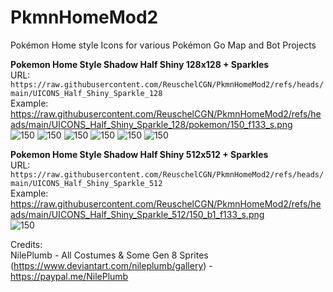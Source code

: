 # PkmnHomeMod2
Pokémon Home style Icons for various Pokémon Go Map and Bot Projects

**Pokemon Home Style Shadow Half Shiny 128x128 + Sparkles**<br />
URL: `https://raw.githubusercontent.com/ReuschelCGN/PkmnHomeMod2/refs/heads/main/UICONS_Half_Shiny_Sparkle_128`<br />
Example: https://raw.githubusercontent.com/ReuschelCGN/PkmnHomeMod2/refs/heads/main/UICONS_Half_Shiny_Sparkle_128/pokemon/150_f133_s.png<br />
![150](https://raw.githubusercontent.com/ReuschelCGN/PkmnHomeMod2/refs/heads/main/UICONS_Half_Shiny_Sparkle_128/pokemon/150_f133.png)
![150](https://raw.githubusercontent.com/ReuschelCGN/PkmnHomeMod2/refs/heads/main/UICONS_Half_Shiny_Sparkle_128/pokemon/150_f133_a1.png)
![150](https://raw.githubusercontent.com/ReuschelCGN/PkmnHomeMod2/refs/heads/main/UICONS_Half_Shiny_Sparkle_128/pokemon/150_f133_s.png)
![150](https://raw.githubusercontent.com/ReuschelCGN/PkmnHomeMod2/refs/heads/main/UICONS_Half_Shiny_Sparkle_128/pokemon/150_b1_f133_s.png)
![150](https://raw.githubusercontent.com/ReuschelCGN/PkmnHomeMod2/refs/heads/main/UICONS_Half_Shiny_Sparkle_128/pokemon/150_e3_a1_s.png)
![150](https://raw.githubusercontent.com/ReuschelCGN/PkmnHomeMod2/refs/heads/main/UICONS_Half_Shiny_Sparkle_128/pokemon/68_b2_s.png)

**Pokemon Home Style Shadow Half Shiny 512x512 + Sparkles**<br />
URL: `https://raw.githubusercontent.com/ReuschelCGN/PkmnHomeMod2/refs/heads/main/UICONS_Half_Shiny_Sparkle_512`<br />
Example: https://raw.githubusercontent.com/ReuschelCGN/PkmnHomeMod2/refs/heads/main/UICONS_Half_Shiny_Sparkle_512/150_b1_f133_s.png<br />
![150](https://raw.githubusercontent.com/ReuschelCGN/PkmnHomeMod2/refs/heads/main/UICONS_Half_Shiny_Sparkle_512/pokemon/150_b1_f133_s.png)


Credits:<br />
NilePlumb - All Costumes & Some Gen 8 Sprites (https://www.deviantart.com/nileplumb/gallery) - https://paypal.me/NilePlumb<br />
